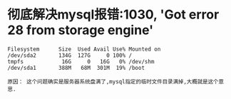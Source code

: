 # 彻底解决mysql报错:1030, 'Got error 28 from storage engine'
    Filesystem      Size  Used Avail Use% Mounted on
    /dev/sda2       134G  127G     0 100% /
    tmpfs            16G     0   16G   0% /dev/shm
    /dev/sda1       388M   68M  301M  19% /boot

    原因： 这个问题确实是服务器系统盘满了,mysql指定的临时文件目录满掉,大概就是这个意思.
        